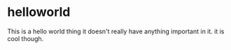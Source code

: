 # helloworld
This is a hello world thing
it doesn't really have anything important in it.
it is cool though.
